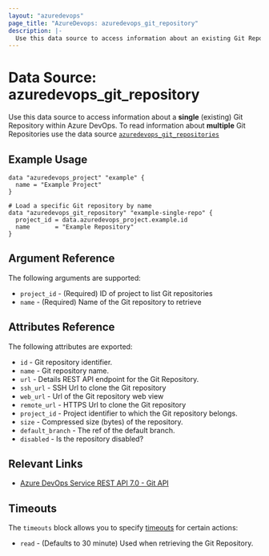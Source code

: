 ```yaml
---
layout: "azuredevops"
page_title: "AzureDevops: azuredevops_git_repository"
description: |-
  Use this data source to access information about an existing Git Repository within Azure DevOps.
---
```


# Data Source: azuredevops_git_repository

Use this data source to access information about a **single** (existing) Git Repository within Azure DevOps.
To read information about **multiple** Git Repositories use the data source [`azuredevops_git_repositories`](data_git_repositories.html)

## Example Usage

```hcl
data "azuredevops_project" "example" {
  name = "Example Project"
}

# Load a specific Git repository by name
data "azuredevops_git_repository" "example-single-repo" {
  project_id = data.azuredevops_project.example.id
  name       = "Example Repository"
}
```

## Argument Reference

The following arguments are supported:

- `project_id` - (Required) ID of project to list Git repositories
- `name` - (Required) Name of the Git repository to retrieve

## Attributes Reference

The following attributes are exported:

- `id` - Git repository identifier.
- `name` - Git repository name.
- `url` - Details REST API endpoint for the Git Repository.
- `ssh_url` - SSH Url to clone the Git repository
- `web_url` - Url of the Git repository web view
- `remote_url` - HTTPS Url to clone the Git repository
- `project_id` - Project identifier to which the Git repository belongs.
- `size` - Compressed size (bytes) of the repository.
- `default_branch` - The ref of the default branch.
- `disabled` - Is the repository disabled?

## Relevant Links

- [Azure DevOps Service REST API 7.0 - Git API](https://docs.microsoft.com/en-us/rest/api/azure/devops/git/?view=azure-devops-rest-7.0)

## Timeouts

The `timeouts` block allows you to specify [timeouts](https://developer.hashicorp.com/terraform/language/resources/syntax#operation-timeouts) for certain actions:

* `read` - (Defaults to 30 minute) Used when retrieving the Git Repository.